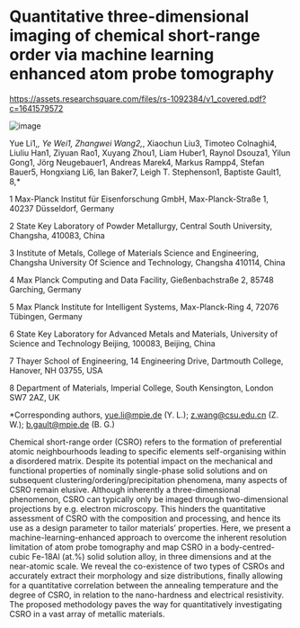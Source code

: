 # Quantitative three-dimensional imaging of chemical short-range order via machine learning enhanced atom probe tomography

https://assets.researchsquare.com/files/rs-1092384/v1_covered.pdf?c=1641579572

![image](https://user-images.githubusercontent.com/44220131/223120821-8e69b316-724b-40e0-9c84-ee76207757b5.png)

Yue Li1,*, Ye Wei1, Zhangwei Wang2,*, Xiaochun Liu3, Timoteo Colnaghi4, Liuliu Han1, Ziyuan Rao1, Xuyang Zhou1, Liam Huber1, Raynol Dsouza1, Yilun Gong1, Jörg Neugebauer1, Andreas Marek4, Markus Rampp4, Stefan Bauer5, Hongxiang Li6, Ian Baker7, Leigh T. Stephenson1, Baptiste Gault1, 8,*

1 Max-Planck Institut für Eisenforschung GmbH, Max-Planck-Straße 1, 40237 Düsseldorf, Germany

2 State Key Laboratory of Powder Metallurgy, Central South University, Changsha, 410083, China

3 Institute of Metals, College of Materials Science and Engineering, Changsha University Of Science and Technology, Changsha 410114, China

4 Max Planck Computing and Data Facility, Gießenbachstraße 2, 85748 Garching, Germany

5 Max Planck Institute for Intelligent Systems, Max-Planck-Ring 4, 72076 Tübingen, Germany

6 State Key Laboratory for Advanced Metals and Materials, University of Science and Technology Beijing, 100083, Beijing, China

7 Thayer School of Engineering, 14 Engineering Drive, Dartmouth College, Hanover, NH 03755, USA

8 Department of Materials, Imperial College, South Kensington, London SW7 2AZ, UK

*Corresponding authors, yue.li@mpie.de (Y. L.); z.wang@csu.edu.cn (Z. W.); b.gault@mpie.de (B. G.)

Chemical short-range order (CSRO) refers to the formation of preferential atomic neighbourhoods leading to specific elements self-organising within a disordered matrix. Despite its potential impact on the mechanical and functional properties of nominally single-phase solid solutions and on subsequent clustering/ordering/precipitation phenomena, many aspects of CSRO remain elusive. Although inherently a three-dimensional phenomenon, CSRO can typically only be imaged through two-dimensional projections by e.g. electron microscopy. This hinders the quantitative assessment of CSRO with the composition and processing, and hence its use as a design parameter to tailor materials’ properties. Here, we present a machine-learning-enhanced approach to overcome the inherent resolution limitation of atom probe tomography and map CSRO in a body-centred-cubic Fe-18Al (at.%) solid solution alloy, in three dimensions and at the near-atomic scale. We reveal the co-existence of two types of CSROs and accurately extract their morphology and size distributions, finally allowing for a quantitative correlation between the annealing temperature and the degree of CSRO, in relation to the nano-hardness and electrical resistivity. The proposed methodology paves the way for quantitatively investigating CSRO in a vast array of metallic materials.
